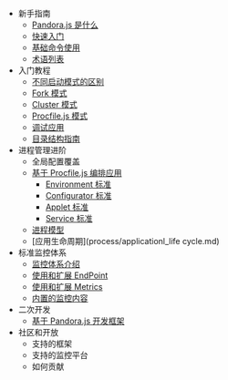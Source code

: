 - 新手指南
    - [Pandora.js 是什么](intro/index.md)
    - [快速入门](intro/quickstart.md)
    - [基础命令使用](intro/command.md) 
    - [术语列表](intro/keyword.md) 
- 入门教程
    - [不同启动模式的区别](kinds_of_startup.md) 
    - [Fork 模式](fork_mode.md) 
    - [Cluster 模式](cluster_mode.md) 
    - [Procfile.js 模式](procfile_mode.md)
    - [调试应用](debug.md) 
    - [目录结构指南](dir.md)
- 进程管理进阶
    - 全局配置覆盖
    - [基于 Procfile.js 编排应用](custom_procfile.md) 
        - [Environment 标准](environment_std.md) 
        - [Configurator 标准](configurator_std.md) 
        - [Applet 标准](applet_std.md) 
        - [Service 标准](service_std.md) 
    - [进程模型](process/process_model.md) 
    - [应用生命周期](process/applicationl_life cycle.md) 
- 标准监控体系
    - [监控体系介绍](monitor/index.md) 
    - [使用和扩展 EndPoint](monitor/endpoint.md)
    - [使用和扩展 Metrics](monitor/metrics.md)
    - [内置的监控内容](monitor/monitor_inner.md)
- 二次开发
    - [基于 Pandora.js 开发框架](develop_framework_with_pandora.md) 
- 社区和开放
    - 支持的框架 
    - 支持的监控平台 
    - 如何贡献 
